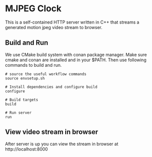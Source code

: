 # MJPEG Clock

This is a self-contained HTTP server written in C++ that streams a generated
motion jpeg video stream to browser.


## Build and Run

We use CMake build system with conan package manager. Make sure cmake and conan
are installed and in your $PATH. Then use following commands to build and run.

```
# source the useful workflow commands
source envsetup.sh

# Install dependencies and configure build
configure

# Build targets
build

# Run server
run

```

## View video stream in browser

After server is up you can view the stream in browser at http://localhost:8000


